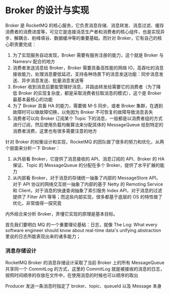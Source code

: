 # Broker 的设计与实现

Broker 是 RocketMQ 的核心服务，它负责消息存储、消息转发、消息过滤、缓存消费者的消费进度等，可见它是连接消息生产者和消费者的核心组件，也是实现异步、解耦合、削峰填谷、数据缓冲等的重要基础。而针对 Broker，它有自己的核心职责要完成：

1. 为了实现服务自动发现，Broker 需要有服务注册的能力，这个就是 Broker 与 Namesrv 配合的地方
2. 消费者发送消息给  Broker，Broker 需要具备高性能的网络 IO，高吞吐的消息接收能力，处理消息要低延迟，支持各种场景下的消息发送功能：同步消息发送、异步消息发送、批量消息发送等
3. Broker 收到消息后要能管理好消息，并路由转发给需要它的消费者（为了降低 Broker 的实现复杂度，都是采取消费者拉取消息的模式），这个是 Broker 最基本最核心的功能
4. 为了 Broker 具备 HA 的能力，需要做 M-S 同步，或者 Broker 集群，在遇到故障时可以做故障切换，以免因为 Broker 不可恢复的故障导致消息丢失
5. 消费者可以向 Broker 订阅某个 Topic 下的消息，一般都是以消费者组的方式进行订阅，然后使用负载均衡算法来分配具体的 MessageQueue 给到特定的消费者消费，这里也有很多需要注意的地方

针对 Broker 的权衡设计和实现，RocketMQ 的团队做了很多的努力和优化，从两个层面来分析一下 Broker：

1. 从外层看 Broker，它提供了消息接收的 API、消息订阅的 API、Broker 的 HA 保证、Topic 的 MessageQueue 的分配在多个 Broker，提供了水平扩展的能力
2. 从内部看 Broker，对于消息的存储统一抽象了内部的 MessageStore API，对于 API 协议的网络交互统一抽象了内部的基于 Netty 的 Remoting Service 和 Client，对于消息的快速查询抽象了索引服务 Index API，对于消息的过滤提供了 Filter API 等等；而这些内部实现，很多都基于底层的 OS 的特性做了优化，非常值得一探究竟

内外结合来分析 Broker，弄懂它实现的原理是基本目标。

首先我们要明白 MQ 的一个重要理论基础：日志，就像 The Log: What every software engineer should know about real-time data's unifying abstraction 里说的日志所能表现出来的诸多能力；

### 消息存储设计

RocketMQ Broker 的消息存储设计采取了当前 Broker 上的所有 MessageQueue 共享同一个 CommitLog 的方式，这里的 CommitLog 就是被接收的消息的日志，按照时间顺序的存放在文件中，在使用消息的时候也可以顺序的取出

Producer 发送一条消息时指定了 broker、topic、queueId 以及 Message 本身



